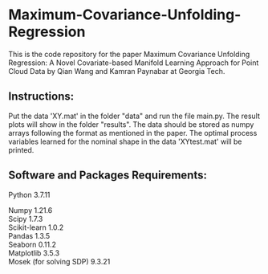# Maximum-Covariance-Unfolding-Regression

This is the code repository for the paper Maximum Covariance Unfolding Regression: A Novel Covariate-based Manifold Learning Approach for Point Cloud Data by Qian Wang and Kamran Paynabar at Georgia Tech.

## Instructions:

Put the data 'XY.mat' in the folder "data" and run the file main.py. The result plots will show in the folder "results". The data should be stored as numpy arrays following the format as mentioned in the paper. The optimal process variables learned for the nominal shape in the data 'XYtest.mat' will be printed.

## Software and Packages Requirements:
Python 3.7.11 
  
Numpy 1.21.6  
Scipy 1.7.3  
Scikit-learn 1.0.2  
Pandas 1.3.5  
Seaborn 0.11.2  
Matplotlib 3.5.3  
Mosek (for solving SDP) 9.3.21  
